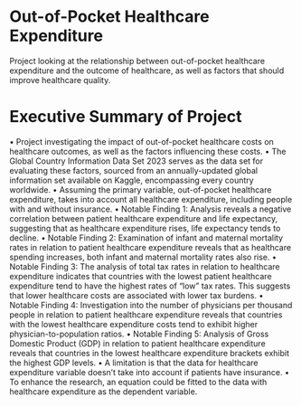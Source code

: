 # Out-of-Pocket Healthcare Expenditure 
Project looking at the relationship between out-of-pocket healthcare expenditure and the outcome of healthcare, as well as factors that should improve healthcare quality. 

# Executive Summary of Project
• Project investigating the impact of out-of-pocket healthcare costs on healthcare outcomes, as well as the factors influencing these costs.
• The Global Country Information Data Set 2023 serves as the data set for evaluating these factors, sourced from an annually-updated global information set available on Kaggle, encompassing every country worldwide.
• Assuming the primary variable, out-of-pocket healthcare expenditure, takes into account all healthcare expenditure, including people with and without insurance.
• Notable Finding 1: Analysis reveals a negative correlation between patient healthcare expenditure and life expectancy, suggesting that as healthcare expenditure rises, life expectancy tends to decline.
• Notable Finding 2: Examination of infant and maternal mortality rates in relation to patient healthcare expenditure reveals that as healthcare spending increases, both infant and maternal mortality rates also rise.
• Notable Finding 3: The analysis of total tax rates in relation to healthcare expenditure indicates that countries with the lowest patient healthcare expenditure tend to have the highest rates of “low” tax rates. This suggests that lower healthcare costs are associated with lower tax burdens.
• Notable Finding 4: Investigation into the number of physicians per thousand people in relation to patient healthcare expenditure reveals that countries with the lowest healthcare expenditure costs tend to exhibit higher physician-to-population ratios.
• Notable Finding 5: Analysis of Gross Domestic Product (GDP) in relation to patient healthcare expenditure reveals that countries in the lowest healthcare expenditure brackets exhibit the highest GDP levels.
• A limitation is that the data for healthcare expenditure variable doesn’t take into account if patients have insurance.
• To enhance the research, an equation could be fitted to the data with healthcare expenditure as the dependent variable.
